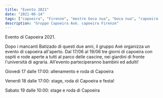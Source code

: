 ```yaml
---
title: "Evento 2021"
date: "2021-06-14"
tags: ["capoeira", "Firenze", "mestre boca nua", "boca nua", "capoeira axè"]
description: "Gruppo Capoeira Axè. capoeira Firenze"
---
```


Evento di Capoeira 2021.

Dopo i mancanti Batizado di questi due anni, il gruppo Axè organizza un evento di capoeira all'aperto.
Dal 17/06 al 19/06 tre giorni di capoeira con ospiti e rode aperte a tutti al parco delle cascine, nei giardini di fronte l'università di agraria.
All'evento parteciperanno bambini ed adulti!

Giovedi 17 dalle 17:00: allenamento e roda di Capoeira

Venerdì 18 dalle 17:00: stage, roda di Capoeira e festa!

Sabato 19 dalle 10:00: stage e roda di Capoeira

